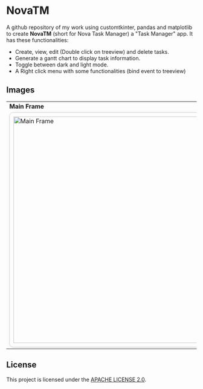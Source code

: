 # NovaTM
A github repository of my work using customtkinter, pandas and matplotlib to create **NovaTM** (short for Nova Task Manager) a "Task Manager" app.
It has these functionalities:
- Create, view, edit (Double click on treeview) and delete tasks.
- Generate a gantt chart to display task information.
- Toggle between dark and light mode.
- A Right click menu with some functionalities (bind event to treeview)


## Images
<div align="left">
    <table>
        <tr>
            <td><strong>Main Frame</strong></td>
            <td style="text-align: center; border-left: 1px solid #ccc;"><strong>Gantt chart</strong></td>
        </tr>
        <tr>
            <td>
                <div style="border: 1px solid #ccc; border-radius: 10px; padding: 10px; box-shadow: 2px 2px 10px rgba(0, 0, 0, 0.1);">
                    <img src="https://github.com/user-attachments/assets/0885e950-7be2-43f5-949f-a1a4d9f8ae97" alt="Main Frame" width="600">
                </div>
            </td>
            <td style="text-align: center; border-left: 1px solid #ccc;">
                <div style="border: 1px solid #ccc; border-radius: 10px; padding: 10px; box-shadow: 2px 2px 10px rgba(0, 0, 0, 0.1);">
                    <img src="https://github.com/user-attachments/assets/7fc5350c-afba-48bf-8661-6c460b6a0236" alt="Gantt chart" width="600">
                </div>
            </td>
        </tr>
    </table>
</div>




## License
This project is licensed under the [APACHE LICENSE 2.0](LICENSE).